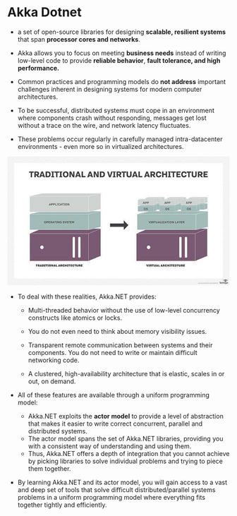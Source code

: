 # Akka Dotnet

- a set of open-source libraries for designing **scalable, resilient systems** that span **processor cores and networks**.

- Akka allows you to focus on meeting **business needs** instead of writing low-level code to provide **reliable behavior**, **fault tolerance, and high performance.**

- Common practices and programming models do **not address** important challenges inherent in designing systems for modern computer architectures.
- To be successful, distributed systems must cope in an environment where components crash without responding, messages get lost without a trace on the wire, and network latency fluctuates.
- These problems occur regularly in carefully managed intra-datacenter environments - even more so in virtualized architectures.

![Hello](Virual%20Architecture.jpg)

- To deal with these realities, Akka.NET provides:

  - Multi-threaded behavior without the use of low-level concurrency constructs like atomics or locks.
  - You do not even need to think about memory visibility issues.

  - Transparent remote communication between systems and their components. You do not need to write or maintain difficult networking code.

  - A clustered, high-availability architecture that is elastic, scales in or out, on demand.

- All of these features are available through a uniform programming model:

  - Akka.NET exploits the **actor model** to provide a level of abstraction that makes it easier to write correct concurrent, parallel and distributed systems.
  - The actor model spans the set of Akka.NET libraries, providing you with a consistent way of understanding and using them.
  - Thus, Akka.NET offers a depth of integration that you cannot achieve by picking libraries to solve individual problems and trying to piece them together.

- By learning Akka.NET and its actor model, you will gain access to a vast and deep set of tools that solve difficult distributed/parallel systems problems in a uniform programming model where everything fits together tightly and efficiently.
